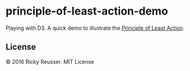 # principle-of-least-action-demo

Playing with D3. A quick demo to illustrate the [Principle of Least Action](https://en.wikipedia.org/wiki/Principle_of_least_action).

## License

&copy; 2016 Ricky Reusser. MIT License
